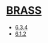 # [BRASS](https://hpc.nih.gov/apps/BRASS.html)
- [6.3.4](/high-throughput-sequencing/brass/6.3.4)
- [6.1.2](/high-throughput-sequencing/brass/6.1.2)
